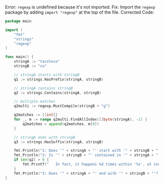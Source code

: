 Error: `regexp` is undefined because it's not imported.
Fix: Import the `regexp` package by adding `import "regexp"` at the top of the file.
Corrected Code:
```go
package main

import (
	"fmt"
	"strings"
	"regexp"
)

func main() {
	stringA := "tacoloco"
	stringB := "co"

	// stringA starts with stringB
	q1 := strings.HasPrefix(stringA, stringB)

	// stringA contains stringB
	q2 := strings.Contains(stringA, stringB)

	// multiple matches
	q2multi := regexp.MustCompile(stringB + "g")

	q2matches := []int{}
	for _, m := range q2multi.FindAllIndex([]byte(stringA), -1) {
		q2matches = append(q2matches, m[0])
	}

	// stringA ends with stringB
	q3 := strings.HasSuffix(stringA, stringB)

	fmt.Println("1: Does '" + stringA + "' start with '" + stringB + "'? " + (q1 == true))
	fmt.Println("2: Is '" + stringB + "' contained in '" + stringA + "'? " + (len(q2) > 0))
	if len(q2) > 0 {
		fmt.Printf("   In fact, it happens %d times within '%s', at index%s %v.", len(q2matches), stringA, q2matches[0])
	}
	fmt.Println("3: Does '" + stringA + "' end with '" + stringB + "'? " + (q3 == true))
}
```
